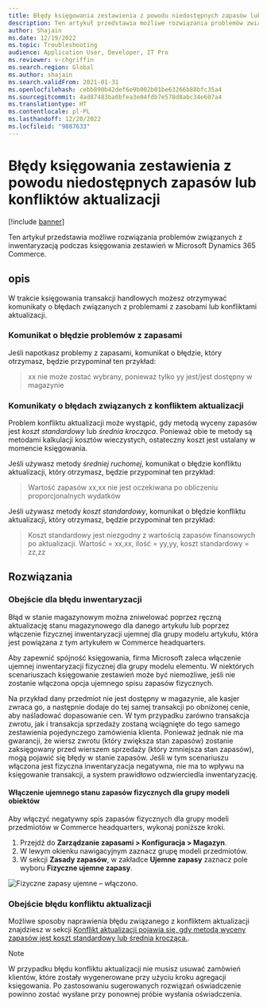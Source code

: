 ```yaml
---
title: Błędy księgowania zestawienia z powodu niedostępnych zapasów lub konfliktów aktualizacji
description: Ten artykuł przedstawia możliwe rozwiązania problemów związanych z inwentaryzacją podczas księgowania zestawień w Microsoft Dynamics 365 Commerce.
author: Shajain
ms.date: 12/19/2022
ms.topic: Troubleshooting
audience: Application User, Developer, IT Pro
ms.reviewer: v-chgriffin
ms.search.region: Global
ms.author: shajain
ms.search.validFrom: 2021-01-31
ms.openlocfilehash: cebb890b42def6e9b002b01be63266b88bfc35a4
ms.sourcegitcommit: 4ad87483ba0bfea3e04fdb7e578d8abc34e607a4
ms.translationtype: HT
ms.contentlocale: pl-PL
ms.lasthandoff: 12/20/2022
ms.locfileid: "9887633"
---
```

# <a name="statement-posting-errors-due-to-unavailable-inventory-or-update-conflicts"></a>Błędy księgowania zestawienia z powodu niedostępnych zapasów lub konfliktów aktualizacji

[!include [banner](../../includes/banner.md)]

Ten artykuł przedstawia możliwe rozwiązania problemów związanych z inwentaryzacją podczas księgowania zestawień w Microsoft Dynamics 365 Commerce.

## <a name="description"></a>opis

W trakcie księgowania transakcji handlowych możesz otrzymywać komunikaty o błędach związanych z problemami z zasobami lub konfliktami aktualizacji.

### <a name="inventory-issues-error-message"></a>Komunikat o błędzie problemów z zapasami

Jeśli napotkasz problemy z zapasami, komunikat o błędzie, który otrzymasz, będzie przypominał ten przykład:

> xx nie może zostać wybrany, ponieważ tylko yy jest/jest dostępny w magazynie

### <a name="update-conflict-error-messages"></a>Komunikaty o błędach związanych z konfliktem aktualizacji

Problem konfliktu aktualizacji może wystąpić, gdy metodą wyceny zapasów jest *koszt standardowy* lub *średnia krocząca*. Ponieważ obie te metody są metodami kalkulacji kosztów wieczystych, ostateczny koszt jest ustalany w momencie księgowania.

Jeśli używasz metody *średniej ruchomej*, komunikat o błędzie konfliktu aktualizacji, który otrzymasz, będzie przypominał ten przykład:

> Wartość zapasów xx,xx nie jest oczekiwana po obliczeniu proporcjonalnych wydatków

Jeśli używasz metody *koszt standardowy*, komunikat o błędzie konfliktu aktualizacji, który otrzymasz, będzie przypominał ten przykład:

> Koszt standardowy jest niezgodny z wartością zapasów finansowych po aktualizacji. Wartość = xx,xx, ilość = yy,yy, koszt standardowy = zz,zz

## <a name="resolutions"></a>Rozwiązania

### <a name="workaround-for-the-inventory-error"></a>Obejście dla błędu inwentaryzacji

Błąd w stanie magazynowym można zniwelować poprzez ręczną aktualizację stanu magazynowego dla danego artykułu lub poprzez włączenie fizycznej inwentaryzacji ujemnej dla grupy modelu artykułu, która jest powiązana z tym artykułem w Commerce headquarters.

Aby zapewnić spójność księgowania, firma Microsoft zaleca włączenie ujemnej inwentaryzacji fizycznej dla grupy modelu elementu. W niektórych scenariuszach księgowanie zestawień może być niemożliwe, jeśli nie zostanie włączona opcja ujemnego spisu zapasów fizycznych.

Na przykład dany przedmiot nie jest dostępny w magazynie, ale kasjer zwraca go, a następnie dodaje do tej samej transakcji po obniżonej cenie, aby naśladować dopasowanie cen. W tym przypadku zarówno transakcja zwrotu, jak i transakcja sprzedaży zostaną wciągnięte do tego samego zestawienia pojedynczego zamówienia klienta. Ponieważ jednak nie ma gwarancji, że wiersz zwrotu (który zwiększa stan zapasów) zostanie zaksięgowany przed wierszem sprzedaży (który zmniejsza stan zapasów), mogą pojawić się błędy w stanie zapasów. Jeśli w tym scenariuszu włączona jest fizyczna inwentaryzacja negatywna, nie ma to wpływu na księgowanie transakcji, a system prawidłowo odzwierciedla inwentaryzację.

#### <a name="enable-negative-physical-inventory-for-an-item-model-group"></a>Włączenie ujemnego stanu zapasów fizycznych dla grupy modeli obiektów

Aby włączyć negatywny spis zapasów fizycznych dla grupy modeli przedmiotów w Commerce headquarters, wykonaj poniższe kroki.

1. Przejdź do **Zarządzanie zapasami \> Konfiguracja \> Magazyn**.
1. W lewym okienku nawigacyjnym zaznacz grupę modeli przedmiotów.
1. W sekcji **Zasady zapasów**, w zakładce **Ujemne zapasy** zaznacz pole wyboru **Fizyczne ujemne zapasy**.

![Fizyczne zapasy ujemne – włączono.](./media/Physical_Negative_Inventory.png)

### <a name="workaround-for-the-update-conflict-error"></a>Obejście błędu konfliktu aktualizacji

Możliwe sposoby naprawienia błędu związanego z konfliktem aktualizacji znajdziesz w sekcji [Konflikt aktualizacji pojawia się, gdy metodą wyceny zapasów jest koszt standardowy lub średnia krocząca.](/troubleshoot/dynamics-365/supply-chain/costing/update-conflict-standard-cost-moving-average-inventory-valuation).

> [!NOTE]
> W przypadku błędu konfliktu aktualizacji nie musisz usuwać zamówień klientów, które zostały wygenerowane przy użyciu kroku agregacji księgowania. Po zastosowaniu sugerowanych rozwiązań oświadczenie powinno zostać wysłane przy ponownej próbie wysłania oświadczenia.
